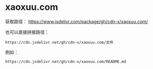 # xaoxuu.com

获取路径： https://www.jsdelivr.com/package/gh/cdn-x/xaoxuu.com/

也可以直接拼接路径：

```
https://cdn.jsdelivr.net/gh/cdn-x/xaoxuu.com/文件
```

例如：

```
https://cdn.jsdelivr.net/gh/cdn-x/xaoxuu.com/README.md
```

